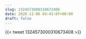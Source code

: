 ```yaml
---
slug: 1324573000310673408
date: 2020-11-06 04:43:07+00:00
draft: false
---
```


{{< tweet 1324573000310673408 >}}
